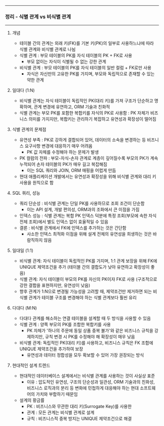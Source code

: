 ----
### 정리 - 식별 관계 vs 비식별 관계
----
1. 개념
   - 테이블 간의 관계는 외래 키(FK)를 기본 키(PK)의 일부로 사용하느냐에 따라 식별 관계와 비식별 관계로 나뉨
   - 식별 관계 : 부모 테이블의 PK를 자식 테이블의 PK + FK로 사용
     + 부모 없이는 자식이 식별될 수 없는 강한 관계
   - 비식별 관계 : 부모 테이블의 PK를 자식 테이블의 일반 컬럼 + FK로만 사용
     + 자식은 자신만의 고유한 PK를 가지며, 부모와 독립적으로 존재할 수 있는 약한 관계

2. 일대다 (1:N)
   - 비식별 관계는 자식 테이블이 독립적인 PK(대리 키)를 가져 구조가 단순하고 명확하며, 관계 변경에 유연하고, ORM 기술과 친화적
   - 식별 관계는 부모 PK를 포함한 복합키를 자식의 PK로 사용함 : PK 자체가 비즈니스 의미를 가지지만, 복합키는 관리하기 복잡하고 유연성과 확장성이 떨어짐

3. 식별 관계의 문제점
   - 유연성 부족 : PK로 강하게 결합되어 있어, 데이터의 소속을 변경하는 등 비즈니스 요구사항 변경에 대응하기 매우 어려옴
     + PK 값 자체를 수정해야 하는 문제가 발생
   - PK 컬럼의 전파 : 부모-자식-손자 관계로 계층이 깊어질수록 부모의 PK가 계속 누적되어 손자 테이블의 PK가 매우 길고 복잡해짐
     + 이는 SQL 쿼리와 JOIN, ORM 매핑을 어렵게 만듬
   - 현대 애플리케이션 개발에서는 유연성과 확장성을 위해 비식별 관계와 대리 키 사용을 원칙으로 함

4. SQL 쿼리, 성능
   - 쿼리 단순성 : 비식별 관계는 단일 PK를 사용하므로 조회 조건이 단순함
     + 이는 API 설계, 개발 편의성, ORM과의 조화에서 큰 이점을 가짐
   - 인덱스 성능 : 식별 관계는 복합 PK 인덱스 덕분에 특정 조회(부모에 속한 자식 전체 조회)에서 별도 인덱스 없이 효율적일 수 있음
   - 결론 : 비식별 관계에서 FK에 인덱스를 추가하는 것은 간단함
     + 사소한 인덱스 최적화 이점을 위해 설계 전체의 유연성을 희생하는 것은 바람직하지 않음

5. 일대일 (1:1)
   - 비식별 관계: 자식 테이블이 독립적인 PK를 가지며, 1:1 관계 보장을 위해 FK에 UNIQUE 제약조건을 추가 (테이블 간의 결합도가 낮아 유연하고 확장성이 좋음)
   - 식별 관계: 자식 테이블이 부모의 PK를 자신의 PK이자 FK로 사용 (구조적으로 강한 결합을 표현하지만, 유연성이 낮음)
   - 향후 관계가 1:N으로 변경될 가능성을 고려할 때, 제약조건만 제거하면 되는 비식별 관계가 테이블 구조를 변경해야 하는 식별 관계보다 훨씬 유리

6. 다대다 (M:N)
   - 다대다 관계를 해소하는 연결 테이블을 설계할 때 두 방식을 사용할 수 있음
   - 식별 관계 : 양쪽 부모의 PK를 조합한 복합키를 사용
     + PK 자체가 '하나의 주문에 동일 상품 중복 불가'와 같은 비즈니스 규칙을 강제하지만, 규칙 변경 시 PK를 수정해야 해 확장성이 매우 낮음
   - 비식별 관계: 독립적인 PK(대리 키)를 사용하고, 비즈니스 규칙은 FK 조합에 UNIQUE 제약조건을 추가하여 보장
     + 유연성과 데이터 정합성을 모두 확보할 수 있어 가장 권장되는 방식
 
8. 현대적인 설계 트렌드
   - 현대적인 데이터베이스 설계에서는 비식별 관계를 사용하는 것이 사실상 표준
     + 이유 : 압도적인 유연성, 구조의 단순성과 일관성, ORM 기술과의 친화성, 비즈니스 로직과의 분리 등 변화에 민첩하게 대응해야 하는 현대 소프트웨어의 가치와 부합하기 때문임
   - 설계의 황금률
      + PK : 비즈니스와 무관한 대리 키(Surrogate Key)를 사용한
      + 관계 : 모든 관계는 비식별 관계로 설계
      + 규칙 : 비즈니스적 중복 방지는 UNIQUE 제약조건으로 해결
